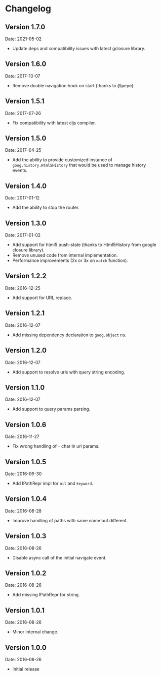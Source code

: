 # Changelog #

## Version 1.7.0

Date: 2021-05-02

- Update deps and compatibility issues with latest gclosure library.


## Version 1.6.0

Date: 2017-10-07

- Remove double navigation hook on start (thanks to @pepe).


## Version 1.5.1

Date: 2017-07-26

- Fix compatibility with latest cljs compiler.


## Version 1.5.0

Date: 2017-04-25

- Add the ability to provide customized instance of `goog.history.Html5History`
  that would be used to manage history events.


## Version 1.4.0

Date: 2017-01-12

- Add the ability to stop the router.


## Version 1.3.0

Date: 2017-01-02

- Add support for html5 push-state (thanks to Html5History from google
  closure library).
- Remove unused code from internal implementation.
- Performance improvements (2x or 3x on `match` function).


## Version 1.2.2 ##

Date: 2016-12-25

- Add support for URL replace.


## Version 1.2.1 ##

Date: 2016-12-07

- Add missing dependency declaration to `goog.object` ns.


## Version 1.2.0 ##

Date: 2016-12-07

- Add support to resolve urls with query string encoding.


## Version 1.1.0 ##

Date: 2016-12-07

- Add support to query params parsing.


## Version 1.0.6 ##

Date: 2016-11-27

- Fix wrong handling of `-` char in url params.


## Version 1.0.5 ##

Date: 2016-09-30

- Add IPathRepr impl for `nil` and `keyword`.


## Version 1.0.4 ##

Date: 2016-08-28

- Improve handling of paths with same name but different.


## Version 1.0.3 ##

Date: 2016-08-26

- Disable async call of the initial navigate event.


## Version 1.0.2 ##

Date: 2016-08-26

- Add missing IPathRepr for string.


## Version 1.0.1 ##

Date: 2016-08-26

- Minor internal change.


## Version 1.0.0 ##

Date: 2016-08-26

- Initial release
